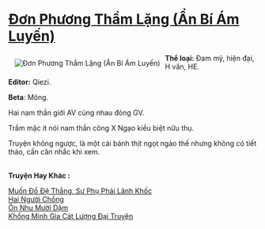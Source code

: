<a href="https://utruyen.com/truyen/don-phuong-tham-lang-an-bi-am-luyen/19511/" title="Đơn Phương Thầm Lặng (Ẩn Bí Ám Luyến)"><h1>Đơn Phương Thầm Lặng (Ẩn Bí Ám Luyến)</h1></a><div style="display:table"><img align="right" style="float: left; padding: 10px;" src="https://utruyen.com/images/story/200x260/don-phuong-tham-lang-an-bi-am-luyen.jpg" alt="Đơn Phương Thầm Lặng (Ẩn Bí Ám Luyến)"><b>Thể loại:</b> Đam mỹ, hiện đại, H văn, HE.<p></p><b>Editor:</b> Qiezi.<p></p><b>Beta</b>: Mông.<p></p>Hai nam thần giới AV cùng nhau đóng GV.<p></p>Trầm mặc ít nói nam thần công X Ngạo kiều biệt nữu thụ.<p></p>Truyện không ngược, là một cái bánh thịt ngọt ngào thế nhưng không có tiết tháo, cần cân nhắc khi xem.</div><p><br><b>Truyện Hay Khác :</b></p><a href="https://utruyen.com/truyen/muon-do-de-thang-su-phu-phai-lanh-khoc/17002/" alt="Muốn Đồ Đệ Thẳng, Sư Phụ Phải Lãnh Khốc">Muốn Đồ Đệ Thẳng, Sư Phụ Phải Lãnh Khốc</a><br/><a href="https://github.com/quanluxury/ngontinhhot/tree/master/truyenhay/19526/" alt="Hai Người Chồng">Hai Người Chồng</a><br/><a href="https://github.com/quanluxury/ngontinhhot/tree/master/truyenhay/19119/" alt="Ôn Nhu Mười Dặm">Ôn Nhu Mười Dặm</a><br/><a href="https://github.com/quanluxury/ngontinhhot/tree/master/truyenhay/20462/" alt="Khổng Minh Gia Cát Lượng Đại Truyện">Khổng Minh Gia Cát Lượng Đại Truyện</a><br/>